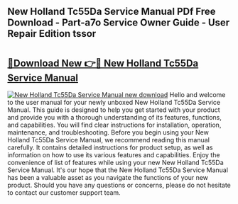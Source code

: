 ## New Holland Tc55Da Service Manual PDf Free Download - Part-a7o Service Owner Guide - User Repair Edition tssor

# <h2><a href="http://bc86237.oget.top/?id=New+Holland+Tc55Da+Service+Manual">🔗Download New 👉🔴 New Holland Tc55Da Service Manual</a></h2>

[![New Holland Tc55Da Service Manual new download](https://i.imgur.com/5g1atiW.png)](http://bc86237.oget.top/?id=New+Holland+Tc55Da+Service+Manual)
Hello and welcome to the user manual for your newly unboxed New Holland Tc55Da Service Manual. This guide is designed to help you get started with your product and provide you with a thorough understanding of its features, functions, and capabilities. You will find clear instructions for installation, operation, maintenance, and troubleshooting. Before you begin using your New Holland Tc55Da Service Manual, we recommend reading this manual carefully. It contains detailed instructions for product setup, as well as information on how to use its various features and capabilities. Enjoy the convenience of list of features while using your new New Holland Tc55Da Service Manual. It's our hope that the New Holland Tc55Da Service Manual has been a valuable asset as you navigate the functions of your new product. Should you have any questions or concerns, please do not hesitate to contact our customer support team.
